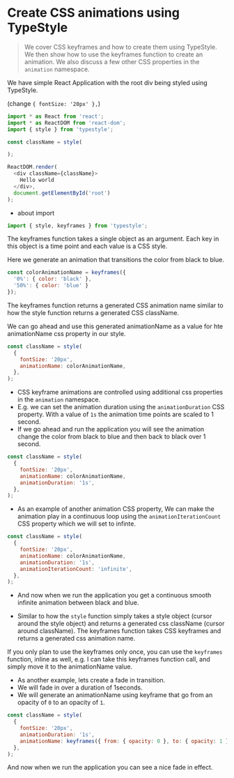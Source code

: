 # Create CSS animations using TypeStyle
> We cover CSS keyframes and how to create them using TypeStyle. We then show how to use the keyframes function to create an animation. We also discuss a few other CSS properties in the `animation` namespace.

We have simple React Application with the root div being styled using TypeStyle.

(change `{ fontSize: '20px' },`)
```js
import * as React from 'react';
import * as ReactDOM from 'react-dom';
import { style } from 'typestyle';

const className = style(

);

ReactDOM.render(
  <div className={className}>
    Hello world
  </div>,
  document.getElementById('root')
);
```

* about import
```js
import { style, keyframes } from 'typestyle';
```
The keyframes function takes a single object as an argument. Each key in this object is a time point and each value is a CSS style.

Here we generate an animation that transitions the color from black to blue.

```js
const colorAnimationName = keyframes({
  '0%': { color: 'black' },
  '50%': { color: 'blue' }
});
```

The keyframes function returns a generated CSS animation name similar to how the style function returns a generated CSS className.

We can go ahead and use this generated animationName as a value for hte animationName css property in our style.

```js
const className = style(
  {
    fontSize: '20px',
    animationName: colorAnimationName,
  },
);
```

* CSS keyframe animations are controlled using additional css properties in the `animation` namespace.
* E.g. we can set the animation duration using the `animationDuration` CSS property. With a value of `1s` the animation time points are scaled to 1 second.
* If we go ahead and run the application you will see the animation change the color from black to blue and then back to black over 1 second.

```js
const className = style(
  {
    fontSize: '20px',
    animationName: colorAnimationName,
    animationDuration: '1s',
  },
);
```

* As an example of another animation CSS property, We can make the animation play in a continuous loop using the `animationIterationCount` CSS property which we will set to infinte.

```js
const className = style(
  {
    fontSize: '20px',
    animationName: colorAnimationName,
    animationDuration: '1s',
    animationIterationCount: 'infinite',
  },
);
```

* And now when we run the application you get a continuous smooth infinite animation between black and blue.

* Similar to how the `style` function simply takes a style object (cursor around the style object) and returns a generated css className (cursor around className). The keyframes function takes CSS keyframes and returns a generated css animation name.

If you only plan to use the keyframes only once, you can use the `keyframes` function, inline as well, e.g. I can take this keyframes function call, and simply move it to the animationName value.


* As another example, lets create a fade in transition.
* We will fade in over a duration of 1seconds.
* We will generate an animationName using keyframe that go from an opacity of `0` to an opacity of `1`.

```js
const className = style(
  {
    fontSize: '20px',
    animationDuration: '1s',
    animationName: keyframes({ from: { opacity: 0 }, to: { opacity: 1 } }),
  },
);
```

And now when we run the application you can see a nice fade in effect.

